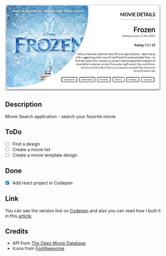 ![Add image](./snapshot.PNG)

## Description

Movie Search application - search your favorite movie

## ToDo

-   [ ] Find a design
-   [ ] Create a movie list
-   [ ] Create a movie template design

## Done

-   [x] Add react project in Codepen

## Link

You can see the version live on [Codepen](https://codepen.io/FlorinPop17/full/WmNoJx) and also you can read how I built it in this [article](https://florin-pop.com/blog/).

## Credits

-   API from [The Open Movie Database](http://www.omdbapi.com/)
-   Icons from [FontAwesome](https://fontawesome.com/?from=io)
